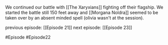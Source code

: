 We continued our battle with [[The Xaryxians]] fighting off their flagship. We started the battle still 150 feet away and [[Morgana Noldra]] seemed to be taken over by an absent minded spell (olivia wasn't at the session).

previous episode: [[Episode 21]]
next episode: [[Episode 23]]

#Episode #Episode22
